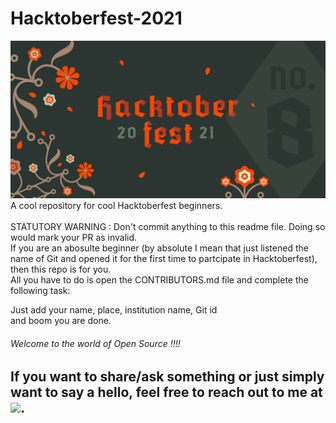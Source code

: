 # Hacktoberfest-2021
![logo](image.jpg) <br/>
A cool repository for cool Hacktoberfest beginners. <br/> <br/>
STATUTORY WARNING : Don't commit anything to this readme file. Doing so would mark your PR as invalid.<br/>
If you are an abosulte beginner (by absolute I mean that just listened the name of Git and opened it for the first time to partcipate in Hacktoberfest), then this repo is for you. <br/>
All you have to do is open the CONTRIBUTORS.md file and complete the following task:  

  Just add your name, place, institution name, Git id <br/>and boom you are done.<br/>
 <h6> Welcome to the world of Open Source !!!! </h6>
 
 ## If you want to share/ask something or just simply want to say a hello, feel free to reach out to me at ![](linkedin.com/in/imkjindal).
 
  
